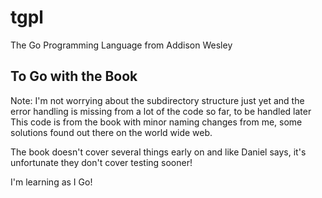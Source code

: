 # tgpl
The Go Programming Language from Addison Wesley

## To Go with the Book

Note: I'm not worrying about the subdirectory structure just yet and the error handling is missing from a lot of the code so far, to be handled later
This code is from the book with minor naming changes from me, some solutions found out there on the world wide web.

The book doesn't cover several things early on and like Daniel says, it's unfortunate they don't cover testing sooner!

I'm learning as I Go!
